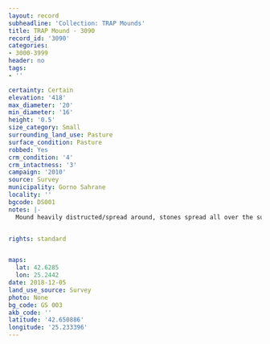 ```yaml
---
layout: record
subheadline: 'Collection: TRAP Mounds'
title: TRAP Mound - 3090
record_id: '3090'
categories:
- 3000-3999
header: no
tags:
- ''

certainty: Certain
elevation: '418'
max_diameter: '20'
min_diameter: '16'
height: '0.5'
size_category: Small
surrounding_land_use: Pasture
surface_condition: Pasture
robbed: Yes
crm_condition: '4'
crm_intactness: '3'
campaign: '2010'
source: Survey
municipality: Gorno Sahrane
locality: ''
bgcode: DS001
notes: |-
  Mound heavily distructed/spread around, stones spread all over the surface.


rights: standard


maps:
  lat: 42.6285
  lon: 25.2442
date: 2018-12-05
land_use_source: Survey
photo: None
bg_code: GS 003
akb_code: ''
latitude: '42.650886'
longitude: '25.233396'
---
```

